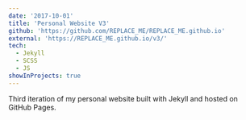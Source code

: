 ```yaml
---
date: '2017-10-01'
title: 'Personal Website V3'
github: 'https://github.com/REPLACE_ME/REPLACE_ME.github.io'
external: 'https://REPLACE_ME.github.io/v3/'
tech:
  - Jekyll
  - SCSS
  - JS
showInProjects: true
---
```


Third iteration of my personal website built with Jekyll and hosted on GitHub Pages.
